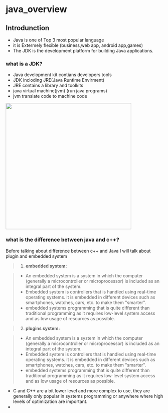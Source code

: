 # java_overview

## Introdunction
 - Java is one of Top 3 most popular language
 - it is Extermely flexible (business,web app, android app,games)
 - The JDK is the development platform for building Java applications.

### what is a JDK?
- Java development kit contians developers tools
- JDK incloding JRE(Java Runtime Envirment)
- JRE contains a library and toolkits 
- java virtual machine(jvm) (run java programs)
- jvm translate code to machine code
<img src="https://i1.wp.com/www.softwaretestingmaterial.com/wp-content/uploads/2018/03/JDK-JRE-JVM-Illustration.png?resize=461%2C440&ssl=1" style="display:block;text-align: center;" width="400" height="400"/>

### what is the difference between java and c++?
Before talking about difference between c++ and Java I will talk about plugin and embedded system
> 1. **embedded system:** 

> - An embedded system is a system in which the computer (generally a microcontroller or microprocessor) is included as an integral part of the system.<br>
> - Embedded system is controllers that is handled using real-time operating systems. it is  embedded in different devices such as smartphones, watches, cars, etc. to make them "smarter".<br>
> - embedded systems programming that is quite different than traditional programming as it requires low-level system access and as low usage of resources as possible.

> 2. **plugins system:** 

> - An embedded system is a system in which the computer (generally a microcontroller or microprocessor) is included as an integral part of the system.<br>
> - Embedded system is controllers that is handled using real-time operating systems. it is  embedded in different devices such as smartphones, watches, cars, etc. to make them "smarter".<br>
> - embedded systems programming that is quite different than traditional programming as it requires low-level system access and as low usage of resources as possible.


- C and C++ are a bit lower level and more complex to use, they are generally only popular in systems programming or anywhere where high levels of optimization are important.
- 




 

